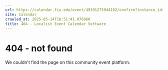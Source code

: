 ```yaml
---
url: https://calendar.fiu.edu/event/49391275944162/confirm?instance_id=49391275945187&return=https%3A%2F%2Fcalendar.fiu.edu%2Fgl
site: Calendar
crawled_at: 2025-05-14T18:51:41.076960
title: 404 - Localist Event Calendar Software
---
```


# 404 - not found
We couldn't find the page on this community event platform.
